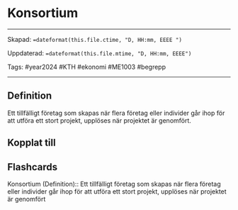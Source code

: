 # Konsortium

---
Skapad: `=dateformat(this.file.ctime, "D, HH:mm, EEEE ")`

Uppdaterad: `=dateformat(this.file.mtime, "D, HH:mm, EEEE")`

Tags: #year2024 #KTH #ekonomi #ME1003 #begrepp

---

## Definition

Ett tillfälligt företag som skapas när flera företag eller individer går ihop för att utföra ett stort projekt, upplöses när projektet är genomfört.

## Kopplat till

## Flashcards

Konsortium (Definition):: Ett tillfälligt företag som skapas när flera företag eller individer går ihop för att utföra ett stort projekt, upplöses när projektet är genomfört
<!--SR:!2024-02-25,15,290-->
